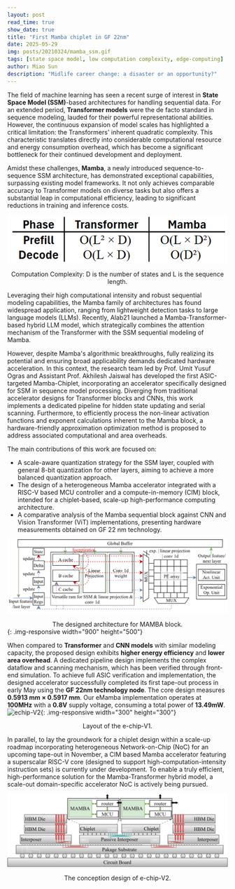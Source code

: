 ```yaml
---
layout: post
read_time: true
show_date: true
title: "First Mamba chiplet in GF 22nm"
date: 2025-05-29
img: posts/20210324/mamba_ssm.gif
tags: [state space model, low computation complexity, edge-computing]
author: Miao Sun
description: "Midlife career change: a disaster or an opportunity?"
---
```


The field of machine learning has seen a recent surge of interest in **State Space Model (SSM)**-based architectures for handling sequential data. For an extended period, **Transformer models** were the de facto standard in sequence modeling, lauded for their powerful representational abilities. However, the continuous expansion of model scales has highlighted a critical limitation: the Transformers' inherent quadratic complexity. This characteristic translates directly into considerable computational resource and energy consumption overhead, which has become a significant bottleneck for their continued development and deployment.

Amidst these challenges, **Mamba**, a newly introduced sequence-to-sequence SSM architecture, has demonstrated exceptional capabilities, surpassing existing model frameworks. It not only achieves comparable accuracy to Transformer models on diverse tasks but also offers a substantial leap in computational efficiency, leading to significant reductions in training and inference costs.

![complexity](.\assets\img\posts\20210324\complexity_table.png)
<center>Computation Complexity: D is the number of states and L is the sequence length.</center>

Leveraging their high computational intensity and robust sequential modeling capabilities, the Mamba family of architectures has found widespread application, ranging from lightweight detection tasks to large language models (LLMs). Recently, Alab21 launched a Mamba-Transformer-based hybrid LLM model, which strategically combines the attention mechanism of the Transformer with the SSM sequential modeling of Mamba.

However, despite Mamba's algorithmic breakthroughs, fully realizing its potential and ensuring broad applicability demands dedicated hardware acceleration. In this context, the research team led by Prof. Umit Yusuf Ogras and Assistant Prof. Akhilesh Jaiswal has developed the first ASIC-targeted Mamba-Chiplet, incorporating an accelerator specifically designed for SSM in sequence model processing. Diverging from traditional accelerator designs for Transformer blocks and CNNs, this work implements a dedicated pipeline for hidden state updating and serial scanning. Furthermore, to efficiently process the non-linear activation functions and exponent calculations inherent to the Mamba block, a hardware-friendly approximation optimization method is proposed to address associated computational and area overheads.

The main contributions of this work are focused on:

- A scale-aware quantization strategy for the SSM layer, coupled with general 8-bit quantization for other layers, aiming to achieve a more balanced quantization approach.
- The design of a heterogeneous Mamba accelerator integrated with a RISC-V based MCU controller and a compute-in-memory (CIM) block, intended for a chiplet-based, scale-up high-performance computing architecture.
- A comparative analysis of the Mamba sequential block against CNN and Vision Transformer (ViT) implementations, presenting hardware measurements obtained on GF 22 nm technology.

![echip-V2](.\assets\img\posts\20210324\mamba_arch.svg)
<center>The designed architecture for MAMBA block.</center>{: .img-responsive width="900" height="500"}

When compared to **Transformer** and **CNN models** with similar modeling capacity, the proposed design exhibits **higher energy efficiency** and **lower area overhead**. A dedicated pipeline design implements the complex dataflow and scanning mechanism, which has been verified through front-end simulation. To achieve full ASIC verification and implementation, the designed accelerator successfully completed its first tape-out process in early May using the **GF 22nm technology node**. The core design measures **0.5913 mm × 0.5917 mm**. Our eMamba implementation operates at **100MHz** with a **0.8V** supply voltage, consuming a total power of **13.49mW**.
![echip-V2](.\assets\img\posts\20210324\layout.png){: .img-responsive width="300" height="300"}
<center>Layout of the e-chip-V1. </center>

In parallel, to lay the groundwork for a chiplet design within a scale-up roadmap incorporating heterogeneous Network-on-Chip (NoC) for an upcoming tape-out in November, a CIM based Mamba accelerator featuring a superscalar RISC-V core (designed to support high-computation-intensity instruction sets) is currently under development. To enable a truly efficient, high-performance solution for the Mamba-Transformer hybrid model, a scale-out domain-specific accelerator NoC is actively being pursued.

![echip-V2](.\assets\img\posts\20210324\echip_v2.svg)
<center>The conception design of e-chip-V2.</center>

